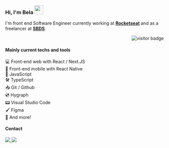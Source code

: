 ### Hi, I'm Bela <img src="https://media.giphy.com/media/hvRJCLFzcasrR4ia7z/giphy.gif" width="28" >

I'm front end Software Engineer currently working at [**Rocketseat**](https://www.rocketseat.com.br) and as a freelancer at [**SBDS**](https://sbds.ch/).

<p align="right">
  <img src="https://visitor-badge.glitch.me/badge?page_id=belapferreira" alt="visitor badge" />
</p>

#### Mainly current techs and tools

💻 Front-end web with React / Next.JS  
📱 Front-end mobile with React Native  
🔧 JavaScript  
🛠 TypeScript  
📥 Git / Github  
💿 Hygraph  
📟 Visual Studio Code  
🖌 Figma  
🧧 And more!

#### Contact

<p>
  <a href="https://www.linkedin.com/in/belapferreira">
    <img src="https://img.shields.io/badge/LinkedIn-3D6098?style=flat&logo=linkedin&labelColor=3D6098" />
  </a>
  
   <a href="mailto:isabelapenhaferreira@gmail.com">
    <img src="https://img.shields.io/badge/Gmail-red?style=flat&logo=gmail&logoColor=white&labelColor=red" />
  </a>
</>


<!--
  ### Status

[![Anurag's GitHub stats](https://github-readme-stats.vercel.app/api?username=belapferreira&hide=issues,contribs&count_private=true)](https://github.com/anuraghazra/github-readme-stats)

[![Top Langs](https://github-readme-stats.vercel.app/api/top-langs/?username=belapferreira&langs_count=8&layout=compact)](https://github.com/anuraghazra/github-readme-stats)

[![willianrod's wakatime stats](https://github-readme-stats.vercel.app/api/wakatime?username=belapferreira&hide_progress=true)](https://github.com/anuraghazra/github-readme-stats)

-->


<!--
**belapferreira/belapferreira** is a ✨ _special_ ✨ repository because its `README.md` (this file) appears on your GitHub profile.

Here are some ideas to get you started:

- 🔭 I’m currently working on ...
- 🌱 I’m currently learning ...
- 👯 I’m looking to collaborate on ...
- 🤔 I’m looking for help with ...
- 💬 Ask me about ...
- 📫 How to reach me: ...
- 😄 Pronouns: ...
- ⚡ Fun fact: ...
-->
